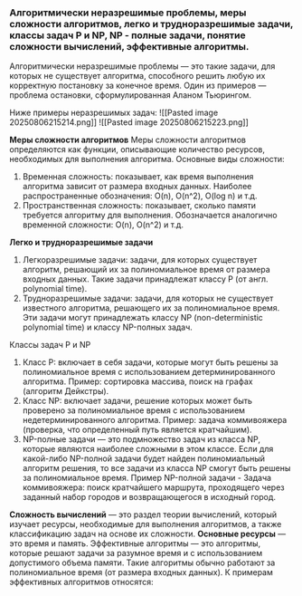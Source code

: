 ### Алгоритмически неразрешимые проблемы, меры сложности алгоритмов, легко и трудноразрешимые задачи, классы задач P и NP, NP - полные задачи, понятие сложности вычислений, эффективные алгоритмы.
Алгоритмически неразрешимые проблемы — это такие задачи, для которых не существует алгоритма, способного решить любую их корректную постановку за конечное время. Один из примеров — проблема остановки, сформулированная Аланом Тьюрингом.

Ниже примеры неразрешимых задач:
![[Pasted image 20250806215214.png]]
![[Pasted image 20250806215223.png]]

**Меры сложности алгоритмов** 
Меры сложности алгоритмов определяются как функции, описывающие количество ресурсов, необходимых для выполнения алгоритма. 
Основные виды сложности: 
1. Временная сложность: показывает, как время выполнения алгоритма зависит от размера входных данных. Наиболее распространенные обозначения: O(n), O(n^2), O(log n) и т.д. 
2. Пространственная сложность: показывает, сколько памяти требуется алгоритму для выполнения. Обозначается аналогично временной сложности: O(n), O(n^2) и т.д.

**Легко и трудноразрешимые задачи** 
1. Легкоразрешимые задачи: задачи, для которых существует алгоритм, решающий их за полиномиальное время от размера входных данных. Такие задачи принадлежат классу P (от англ. polynomial time). 
2. Трудноразрешимые задачи: задачи, для которых не существует известного алгоритма, решающего их за полиномиальное время. Эти задачи могут принадлежать классу NP (non-deterministic polynomial time) и классу NP-полных задач.

Классы задач P и NP 
1. Класс P: включает в себя задачи, которые могут быть решены за полиномиальное время с использованием детерминированного алгоритма. Пример: сортировка массива, поиск на графах (алгоритм Дейкстры). 
2. Класс NP: включает задачи, решение которых может быть проверено за полиномиальное время с использованием недетерминированного алгоритма. Пример: задача коммивояжера (проверка, что определенный путь является кратчайшим). 
3. NP-полные задачи — это подмножество задач из класса NP, которые являются наиболее сложными в этом классе. Если для какой-либо NP-полной задачи будет найден полиномиальный алгоритм решения, то все задачи из класса NP смогут быть решены за полиномиальное время. Пример NP-полной задачи - Задача коммивояжера: поиск кратчайшего маршрута, проходящего через заданный набор городов и возвращающегося в исходный город.

**Сложность вычислений** — это раздел теории вычислений, который изучает ресурсы, необходимые для выполнения алгоритмов, а также классификацию задач на основе их сложности. 
**Основные ресурсы** — это время и память. Эффективные алгоритмы — это алгоритмы, которые решают задачи за разумное время и с использованием допустимого объема памяти. Такие алгоритмы обычно работают за полиномиальное время (от размера входных данных). К примерам эффективных алгоритмов относятся: